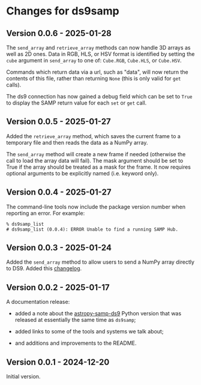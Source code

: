 # Changes for ds9samp

## Version 0.0.6 - 2025-01-28

The `send_array` and `retrieve_array` methods can now handle 3D arrays
as well as 2D ones. Data in RGB, HLS, or HSV format is identified by
setting the `cube` argument in `send_array` to one of: `Cube.RGB`,
`Cube.HLS`, or `Cube.HSV`.

Commands which return data via a url, such as "data", will now return
the contents of this file, rather than returning `None` (this is only
valid for `get` calls).

The ds9 connection has now gained a debug field which can be set to
`True` to display the SAMP return value for each `set` or `get` call.

## Version 0.0.5 - 2025-01-27

Added the `retrieve_array` method, which saves the current frame to a
temporary file and then reads the data as a NumPy array.

The `send_array` method will create a new frame if needed (otherwise
the call to load the array data will fail). The mask argument should
be set to True if the array should be treated as a mask for the
frame. It now requires optional arguments to be explicitly named
(i.e. keyword only).

## Version 0.0.4 - 2025-01-27

The command-line tools now include the package version number when
reporting an error. For example:

    % ds9samp_list
    # ds9samp_list (0.0.4): ERROR Unable to find a running SAMP Hub.

## Version 0.0.3 - 2025-01-24

Added the `send_array` method to allow users to send a NumPy array
directly to DS9. Added this
[changelog](https://github.com/cxcsds/ds9samp/blob/main/CHANGELOG.md).

## Version 0.0.2 - 2025-01-17

A documentation release:

- added a note about the
[astropy-samp-ds9](https://pypi.org/project/astropy-samp-ds9/) Python
version that was released at essentially the same time as `ds9samp`;

- added links to some of the tools and systems we talk about;

- and additions and improvements to the README.

## Version 0.0.1 - 2024-12-20

Initial version.
